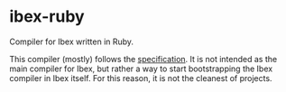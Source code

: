 # ibex-ruby
Compiler for Ibex written in Ruby.

This compiler (mostly) follows the [specification](https://github.com/ibex-lang/spec). It is not intended as the main compiler for Ibex, but rather a way to start bootstrapping the Ibex compiler in Ibex itself. For this reason, it is not the cleanest of projects.
